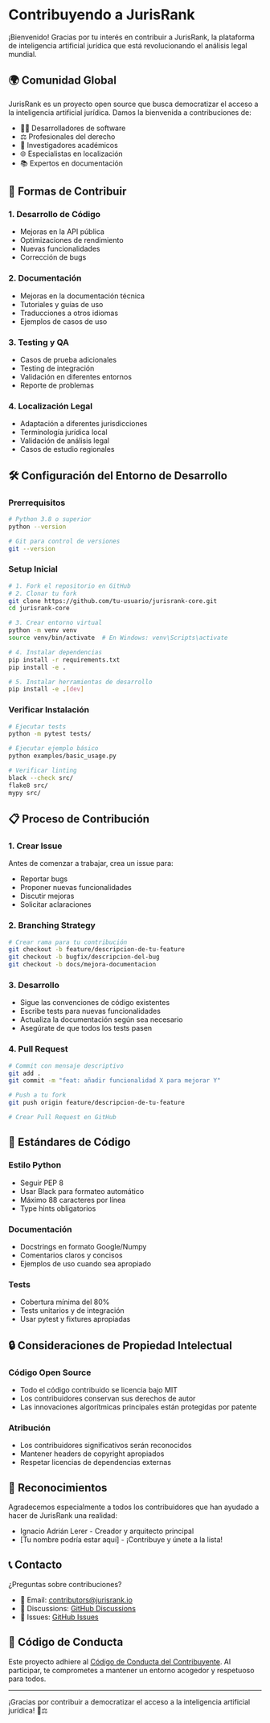 # Contribuyendo a JurisRank

¡Bienvenido! Gracias por tu interés en contribuir a JurisRank, la plataforma de inteligencia artificial jurídica que está revolucionando el análisis legal mundial.

## 🌍 Comunidad Global

JurisRank es un proyecto open source que busca democratizar el acceso a la inteligencia artificial jurídica. Damos la bienvenida a contribuciones de:

- 👩‍💻 Desarrolladores de software
- ⚖️ Profesionales del derecho
- 🔬 Investigadores académicos  
- 🌐 Especialistas en localización
- 📚 Expertos en documentación

## 🚀 Formas de Contribuir

### 1. Desarrollo de Código
- Mejoras en la API pública
- Optimizaciones de rendimiento
- Nuevas funcionalidades
- Corrección de bugs

### 2. Documentación
- Mejoras en la documentación técnica
- Tutoriales y guías de uso
- Traducciones a otros idiomas
- Ejemplos de casos de uso

### 3. Testing y QA
- Casos de prueba adicionales
- Testing de integración
- Validación en diferentes entornos
- Reporte de problemas

### 4. Localización Legal
- Adaptación a diferentes jurisdicciones
- Terminología jurídica local
- Validación de análisis legal
- Casos de estudio regionales

## 🛠️ Configuración del Entorno de Desarrollo

### Prerrequisitos
```bash
# Python 3.8 o superior
python --version

# Git para control de versiones
git --version
```

### Setup Inicial
```bash
# 1. Fork el repositorio en GitHub
# 2. Clonar tu fork
git clone https://github.com/tu-usuario/jurisrank-core.git
cd jurisrank-core

# 3. Crear entorno virtual
python -m venv venv
source venv/bin/activate  # En Windows: venv\Scripts\activate

# 4. Instalar dependencias
pip install -r requirements.txt
pip install -e .

# 5. Instalar herramientas de desarrollo  
pip install -e .[dev]
```

### Verificar Instalación
```bash
# Ejecutar tests
python -m pytest tests/

# Ejecutar ejemplo básico
python examples/basic_usage.py

# Verificar linting
black --check src/
flake8 src/
mypy src/
```

## 📋 Proceso de Contribución

### 1. Crear Issue
Antes de comenzar a trabajar, crea un issue para:
- Reportar bugs
- Proponer nuevas funcionalidades  
- Discutir mejoras
- Solicitar aclaraciones

### 2. Branching Strategy
```bash
# Crear rama para tu contribución
git checkout -b feature/descripcion-de-tu-feature
git checkout -b bugfix/descripcion-del-bug
git checkout -b docs/mejora-documentacion
```

### 3. Desarrollo
- Sigue las convenciones de código existentes
- Escribe tests para nuevas funcionalidades
- Actualiza la documentación según sea necesario
- Asegúrate de que todos los tests pasen

### 4. Pull Request
```bash
# Commit con mensaje descriptivo
git add .
git commit -m "feat: añadir funcionalidad X para mejorar Y"

# Push a tu fork
git push origin feature/descripcion-de-tu-feature

# Crear Pull Request en GitHub
```

## 📏 Estándares de Código

### Estilo Python
- Seguir PEP 8
- Usar Black para formateo automático
- Máximo 88 caracteres por línea
- Type hints obligatorios

### Documentación
- Docstrings en formato Google/Numpy
- Comentarios claros y concisos
- Ejemplos de uso cuando sea apropiado

### Tests
- Cobertura mínima del 80%
- Tests unitarios y de integración
- Usar pytest y fixtures apropiadas

## 🔒 Consideraciones de Propiedad Intelectual

### Código Open Source
- Todo el código contribuido se licencia bajo MIT
- Los contribuidores conservan sus derechos de autor
- Las innovaciones algorítmicas principales están protegidas por patente

### Atribución
- Los contribuidores significativos serán reconocidos
- Mantener headers de copyright apropiados
- Respetar licencias de dependencias externas

## 🌟 Reconocimientos

Agradecemos especialmente a todos los contribuidores que han ayudado a hacer de JurisRank una realidad:

- Ignacio Adrián Lerer - Creador y arquitecto principal
- [Tu nombre podría estar aquí] - ¡Contribuye y únete a la lista!

## 📞 Contacto

¿Preguntas sobre contribuciones?

- 📧 Email: contributors@jurisrank.io
- 💬 Discussions: [GitHub Discussions](https://github.com/adrianlerer/jurisrank-core/discussions)  
- 🐛 Issues: [GitHub Issues](https://github.com/adrianlerer/jurisrank-core/issues)

## 📜 Código de Conducta

Este proyecto adhiere al [Código de Conducta del Contribuyente](CODE_OF_CONDUCT.md). Al participar, te comprometes a mantener un entorno acogedor y respetuoso para todos.

---

¡Gracias por contribuir a democratizar el acceso a la inteligencia artificial jurídica! 🚀⚖️
